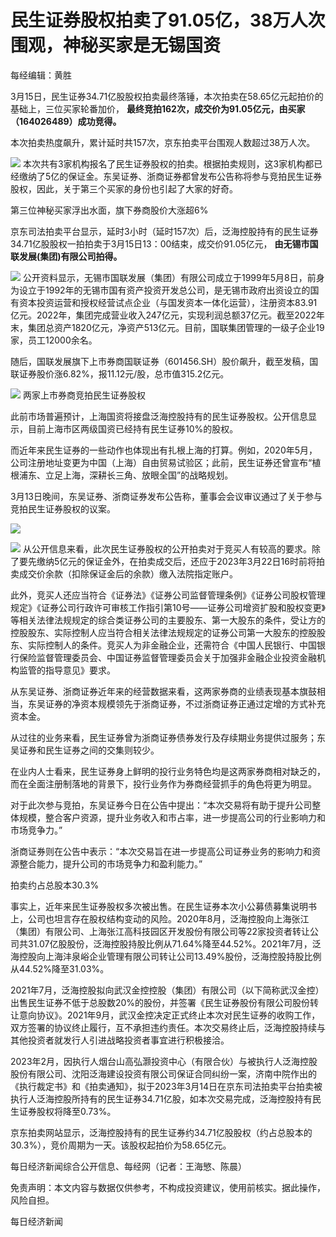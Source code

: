 # 民生证券股权拍卖了91.05亿，38万人次围观，神秘买家是无锡国资

每经编辑：黄胜

3月15日，民生证券34.71亿股股权拍卖最终落锤，本次拍卖在58.65亿元起拍价的基础上，三位买家轮番加价，
**最终竞拍162次，成交价为91.05亿元，由买家（164026489）成功竞得。**

本次拍卖热度飙升，累计延时共157次，京东拍卖平台围观人数超过38万人次。

![](https://inews.gtimg.com/om_bt/Oqcj614cPEu6BtngdBe7M4h4M3gDxkYGu2tnK02s6C9JcAA/1000)
本次共有3家机构报名了民生证券股权的拍卖。根据拍卖规则，这3家机构都已经缴纳了5亿的保证金。东吴证券、浙商证券都曾发布公告称将参与竞拍民生证券股权，因此，关于第三个买家的身份也引起了大家的好奇。

第三位神秘买家浮出水面，旗下券商股价大涨超6%

京东司法拍卖平台显示，延时3小时（延时157次）后，泛海控股持有的民生证券34.71亿股股权一拍拍卖于3月15日13：00结束，成交价91.05亿元，
**由无锡市国联发展(集团)有限公司拍得。**

![](https://inews.gtimg.com/om_bt/OQV7lJBq5M5jYgWy4Z7km71P7rQ_Pjpkmn3Dn5D7nRf-QAA/1000)
公开资料显示，无锡市国联发展（集团）有限公司成立于1999年5月8日，前身为设立于1992年的无锡市国有资产投资开发总公司，是无锡市政府出资设立的国有资本投资运营和授权经营试点企业（与国发资本一体化运营），注册资本83.91亿元。2022年，集团完成营业收入247亿元，实现利润总额37亿元。截至2022年末，集团总资产1820亿元，净资产513亿元。目前，国联集团管理的一级子企业19家，员工12000余名。

随后，国联发展旗下上市券商国联证券（601456.SH）股价飙升，截至发稿，国联证券股价涨6.82%，报11.12元/股，总市值315.2亿元。

![](https://inews.gtimg.com/om_bt/Oh7Z18s2dDi7k9uG2DEvuh5vbGnk1QQt77VINBsm6jNG8AA/1000)
两家上市券商竞拍民生证券股权

此前市场普遍预计，上海国资将接盘泛海控股持有的民生证券股权。公开信息显示，目前上海市区两级国资已经持有民生证券10%的股权。

而近年来民生证券的一些动作也体现出有扎根上海的打算。例如，2020年5月，公司注册地址变更为中国（上海）自由贸易试验区；此前，民生证券还曾宣布“植根浦东、立足上海，深耕长三角、放眼全国”的战略规划。

3月13日晚间，东吴证券、浙商证券发布公告称，董事会会议审议通过了关于参与竞拍民生证券股权的议案。

![](https://inews.gtimg.com/om_bt/Ouki3vQiPdBnpnBMhmLVWzHYMES7aQ-wbrzJgKj_GLE0MAA/1000)

![](https://inews.gtimg.com/om_bt/OIYAkxmHT51EnCkySk1AwwXB-eFOp8Uez_jOTsRV4xNukAA/1000)
从公开信息来看，此次民生证券股权的公开拍卖对于竞买人有较高的要求。除了要先缴纳5亿元的保证金外，在拍卖成交后，还应于2023年3月22日16时前将拍卖成交价余款（扣除保证金后的余款）缴入法院指定账户。

此外，竞买人还应当符合《证券法》《证券公司监督管理条例》《证券公司股权管理规定》《证券公司行政许可审核工作指引第10号——证券公司增资扩股和股权变更》等相关法律法规规定的综合类证券公司的主要股东、第一大股东的条件，受让方的控股股东、实际控制人应当符合相关法律法规规定的证券公司第一大股东的控股股东、实际控制人的条件。竞买人为非金融企业，还需符合《中国人民银行、中国银行保险监督管理委员会、中国证券监督管理委员会关于加强非金融企业投资金融机构监管的指导意见》要求。

从东吴证券、浙商证券近年来的经营数据来看，这两家券商的业绩表现基本旗鼓相当，东吴证券的净资本规模领先于浙商证券，不过浙商证券正通过定增的方式补充资本金。

从过往的业务来看，民生证券曾为浙商证券债券发行及存续期业务提供过服务；东吴证券和民生证券之间的交集则较少。

在业内人士看来，民生证券身上鲜明的投行业务特色均是这两家券商相对缺乏的，而在全面注册制落地的背景下，投行业务作为券商经营抓手的角色将更为明显。

对于此次参与竞拍，东吴证券今日在公告中提出：“本次交易将有助于提升公司整体规模，整合客户资源，提升业务收入和市占率，进一步提高公司的行业影响力和市场竞争力。”

浙商证券则在公告中表示：“本次交易旨在进一步提高公司证券业务的影响力和资源整合能力，提升公司的市场竞争力和盈利能力。”

拍卖约占总股本30.3%

事实上，近年来民生证券股权多次被出售。在民生证券本次小公募债募集说明书上，公司也坦言存在股权结构变动的风险。2020年8月，泛海控股向上海张江（集团）有限公司、上海张江高科技园区开发股份有限公司等22家投资者转让公司共31.07亿股股份，泛海控股持股比例从71.64%降至44.52%。2021年7月，泛海控股向上海沣泉峪企业管理有限公司转让公司13.49%股份，泛海控股持股比例从44.52%降至31.03%。

2021年7月，泛海控股拟向武汉金控控股（集团）有限公司（以下简称武汉金控）出售民生证券不低于总股数20%的股份，并签署《民生证券股份有限公司股份转让意向协议》。2021年9月，武汉金控决定正式终止本次对民生证券的收购工作，双方签署的协议终止履行，互不承担违约责任。本次交易终止后，泛海控股持续与其他投资者就发行人引进战略投资者事宜进行积极接洽。

2023年2月，因执行人烟台山高弘灏投资中心（有限合伙）与被执行人泛海控股股份有限公司、沈阳泛海建设投资有限公司保证合同纠纷一案，济南中院作出的《执行裁定书》和《拍卖通知》，拟于2023年3月14日在京东司法拍卖平台拍卖被执行人泛海控股所持有的民生证券34.71亿股，如本次交易完成，泛海控股持有民生证券股权将降至0.73%。

京东拍卖网站显示，泛海控股持有的民生证券约34.71亿股股权（约占总股本的30.3%），竞价周期为一天。该股权起拍价为58.65亿元。

每日经济新闻综合公开信息、每经网（记者：王海慜、陈晨）

免责声明：本文内容与数据仅供参考，不构成投资建议，使用前核实。据此操作，风险自担。

每日经济新闻

